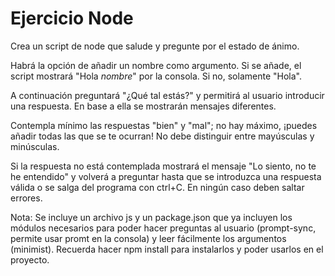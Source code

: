# Ejercicio Node

Crea un script de node que salude y pregunte por el estado de ánimo.

Habrá la opción de añadir un nombre como argumento. Si se añade, el script mostrará "Hola *nombre*" por la consola. Si no, solamente "Hola".

A continuación preguntará "¿Qué tal estás?" y permitirá al usuario introducir una respuesta. En base a ella se mostrarán mensajes diferentes.

Contempla mínimo las respuestas "bien" y "mal"; no hay máximo, ¡puedes añadir todas las que se te ocurran! No debe distinguir entre mayúsculas y minúsculas.

Si la respuesta no está contemplada mostrará el mensaje "Lo siento, no te he entendido" y volverá a preguntar hasta que se introduzca una respuesta válida o se salga del programa con ctrl+C. En ningún caso deben saltar errores.

Nota: Se incluye un archivo js y un package.json que ya incluyen los módulos necesarios para poder hacer preguntas al usuario (prompt-sync, permite usar promt en la consola) y leer fácilmente los argumentos (minimist). Recuerda hacer npm install para instalarlos y poder usarlos en el proyecto.
